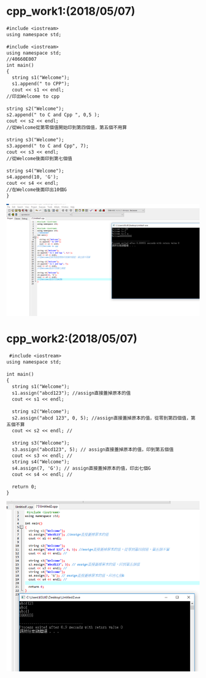 # cpp_work1:(2018/05/07)
```
#include <iostream>
using namespace std;

#include <iostream>
using namespace std;
//40660E007 
int main()
{
  string s1("Welcome");
  s1.append(" to CPP"); 
  cout << s1 << endl; 
//印出Welcome to cpp 

string s2("Welcome");
s2.append(" to C and Cpp ", 0,5 ); 
cout << s2 << endl;
//從Welcome從第零個值開始印到第四個值，第五個不用算 

string s3("Welcome");
s3.append(" to C and Cpp", 7); 
cout << s3 << endl;
//從Welcome後面印到第七個值 

string s4("Welcome"); 
s4.append(10, 'G'); 
cout << s4 << endl; 
//在Welcome後面印出10個G
} 
```
![image](https://github.com/s3423a335/cpp/blob/master/picture/4.PNG)

# cpp_work2:(2018/05/07)
```
 #include <iostream>
using namespace std;

int main()
{
  string s1("Welcome");
  s1.assign("abcd123"); //assign直接蓋掉原本的值 
  cout << s1 << endl; 
  
  string s2("Welcome");
  s2.assign("abcd 123", 0, 5); //assign直接蓋掉原本的值，從零到第四個值，第五個不算 
  cout << s2 << endl; // 

  string s3("Welcome");
  s3.assign("abcd123", 5); // assign直接蓋掉原本的值，印到第五個值 
  cout << s3 << endl; // 
  string s4("Welcome"); 
  s4.assign(7, 'G'); // assign直接蓋掉原本的值，印出七個G 
  cout << s4 << endl; // 

  return 0;
}

```
![image](https://github.com/s3423a335/cpp/blob/master/picture/5.PNG)
